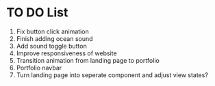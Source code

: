 # TO DO List

1. Fix button click animation
2. Finish adding ocean sound
3. Add sound toggle button
4. Improve responsiveness of website
5. Transition animation from landing page to portfolio
6. Portfolio navbar
7. Turn landing page into seperate component and adjust view states?
